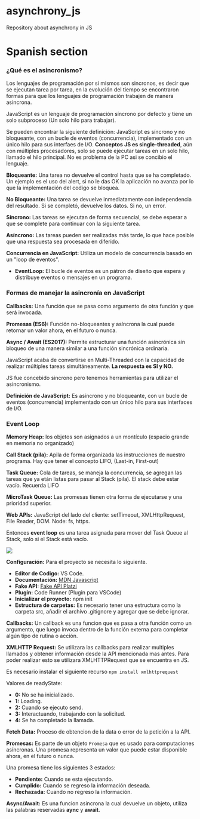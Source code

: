 # asynchrony_js
Repository about asynchrony in JS

# Spanish section
### **¿Qué es el asincronismo?**
Los lenguajes de programación por si mismos son sincronos, es decir que se ejecutan tarea por tarea, en la evolución del tiempo se encontraron formas para que los lenguajes de programación trabajen de manera asincrona.

JavaScript es un lenguaje de programación síncrono por defecto y tiene un solo subproceso (Un solo hilo para trabajar).

Se pueden encontrar la siguiente definición:
JavaScript es síncrono y no bloqueante, con un bucle de eventos (concurrencia), implementado con un único hilo para sus interfaes de I/O.
**Conceptos**
**JS es single-threaded**, aún con múltiples procesadores, solo se puede ejecutar tareas en un solo hilo, llamado el hilo principal. No es problema de la PC asi se concibio el lenguaje.

**Bloqueante:** Una tarea no devuelve el control hasta que se ha completado. Un ejemplo es el uso del alert, si no le das OK la aplicación no avanza por lo que la implementación del codigo se bloquea.

**No Bloqueante:** Una tarea se devuelve inmediatamente con independencia del resultado. Si se completó, devuelve los datos. Si no, un error.

**Síncrono:** Las tareas se ejecutan de forma secuencial, se debe esperar a que se complete para continuar con la siguiente tarea.

**Asíncrono:** Las tareas pueden ser realizadas más tarde, lo que hace posible que una respuesta sea procesada en diferido.

**Concurrencia en JavaScript:** Utiliza un modelo de concurrencia basado en un "loop de eventos".
- **EventLoop:** El bucle de eventos es un pátron de diseño que espera y distribuye eventos o mensajes en un programa.

### **Formas de manejar la asincronía en JavaScript**
**Callbacks:** Una función que se pasa como argumento de otra función y que será invocada.

**Promesas (ES6):** Función no-bloqueantes y asíncrona la cual puede retornar un valor ahora, en el futuro o nunca.

**Async / Await (ES2017):** Permite estructurar una función asincrónica sin bloqueo de una manera similar a una función sincrónica ordinaria.

JavaScript acaba de convertirse en Multi-Threaded con la capacidad de realizar múltiples tareas simultáneamente. **La respuesta es SI y NO.**

JS fue concebido sincrono pero tenemos herramientas para utilizar el asincronismo.

**Definición de JavaScript:** Es asíncrono y no bloqueante, con un bucle de eventos (concurrencia) implementado con un único hilo para sus interfaces de I/O.


### **Event Loop**
**Memory Heap:** los objetos son asignados a un montículo (espacio grande en memoria no organizado)

**Call Stack (pila):** Apila de forma organizada las instrucciones de nuestro programa. Hay que tener el concepto LIFO, (Last-in, First-out)

**Task Queue:** Cola de tareas, se maneja la concurrencia, se agregan las tareas que ya etán listas para pasar al Stack (pila). El stack debe estar vacío. Recuerda LIFO

**MicroTask Queue:** Las promesas tienen otra forma de ejecutarse y una prioridad superior.

**Web APIs:** JavaScript del lado del cliente: setTimeout, XMLHttpRequest, File Reader, DOM. Node: fs, https.

Entonces **event loop** es una tarea asignada para mover del Task Queue al Stack, solo si el Stack está vacío.

![](https://media.giphy.com/media/JFsW5Wtec5dA1rthkq/giphy.gif)

**Configuración:** Para el proyecto se necesita lo siguiente.

- **Editor de Codigo:** VS Code.
- **Documentación:** [MDN Javascript](https://developer.mozilla.org/en-US/docs/Web/javascript)
- **Fake API:** [Fake API Platzi](https://fakeapi.platzi.com/)
- **Plugin:** Code Runner (Plugin para VSCode)
- **Inicializar el proyecto:** npm init
- **Estructura de carpetas:** Es necesario tener una estructura como la carpeta src, añadir el archivo .gitignore y agregar que se debe ignorar.

**Callbacks:** Un callback es una funcion que es pasa a otra función como un argumento, que luego invoca dentro de la función externa para completar algún tipo de rutina o acción.

**XMLHTTP Request:** Se utilizara las callbacks para realizar multiples llamados y obtener información desde la API mencionada mas antes. Para poder realizar esto se utilizara XMLHTTPRequest que se encuentra en JS.

Es necesario instalar el siguiente recurso ```npm install xmlhttprequest```

Valores de readyState:
- **0:** No se ha inicializado.
- **1:** Loading.
- **2:** Cuando se ejecuto send.
- **3:** Interactuando, trabajando con la solicitud.
- **4:** Se ha completado la llamada.

**Fetch Data:** Proceso de obtencion de la data o error de la petición a la API.

**Promesas:** Es parte de un objeto ```Promesa``` que es usado para computaciones asíncronas. Una promesa representa un valor que puede estar disponible ahora, en el futuro o nunca.

Una promesa tiene los siguientes 3 estados:
- **Pendiente:** Cuando se esta ejecutando.
- **Cumplido:** Cuando se regreso la información deseada.
- **Rechazada:** Cuando no regreso la información.

**Async/Await:** Es una funcion asincrona la cual devuelve un objeto, utiliza las palabras reservadas **aync** y **await**.